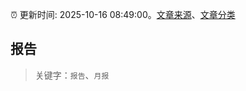 :alarm_clock: 更新时间: 2025-10-16 08:49:00。[文章来源](/README.md)、[文章分类](/TAGS.md)

## 报告


> 关键字：`报告`、`月报`



